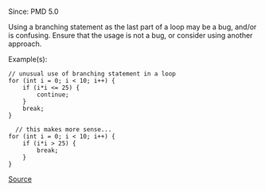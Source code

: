 Since: PMD 5.0

Using a branching statement as the last part of a loop may be a bug, and/or is confusing.
Ensure that the usage is not a bug, or consider using another approach.

Example(s):
```
// unusual use of branching statement in a loop
for (int i = 0; i < 10; i++) {
	if (i*i <= 25) {
		continue;
	}
	break;
}

  // this makes more sense...
for (int i = 0; i < 10; i++) {
	if (i*i > 25) {
		break;
	}
}
```

[Source](https://pmd.github.io/pmd-5.6.1/pmd-java/rules/java/basic.html#AvoidBranchingStatementAsLastInLoop)
